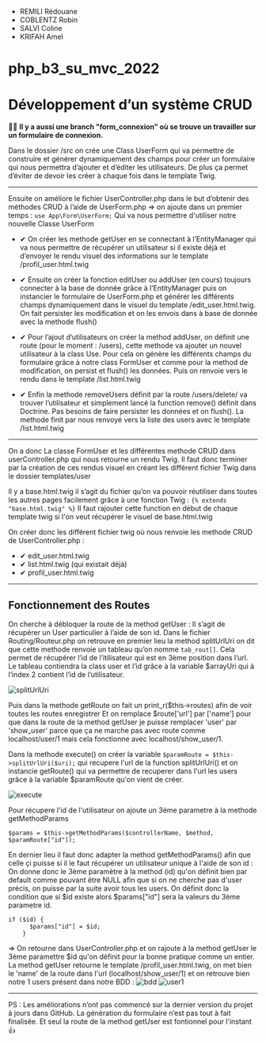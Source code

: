 * REMILI Rédouane
* COBLENTZ Robin
* SALVI Coline
* KRIFAH Amel

# php_b3_su_mvc_2022
# Développement d’un système CRUD

👀🎨 **Il y a aussi une branch "form_connexion" où se trouve un travailler sur un formulaire de connexion.**

Dans le dossier /src on crée une Class UserForm qui va permettre de construire 
et générer dynamiquement des champs pour créer un formulaire qui nous permettra d’ajouter et d’éditer les utilisateurs. 
De plus ça permet d’éviter de devoir les créer à chaque fois dans le template Twig.

---
Ensuite on améliore le fichier UserController.php dans le but d’obtenir des méthodes CRUD à l’aide de UserForm.php => on ajoute dans un premier temps :
````use App\Form\UserForm;````
Qui va nous permettre d'utiliser notre nouvelle Classe UserForm

* ✔	On créer les methode getUser en se connectant à l’EntityManager qui va nous permettre de récupérer un utilisateur si il existe déjà et d’envoyer le rendu visuel des informations sur le template /profil_user.html.twig

* ✔	Ensuite on créer la fonction editUser ou addUser (en cours) toujours connecter à la base de donnée grâce à l’EntityManager puis on instancier le formulaire de UserForm.php et générer les différents champs dynamiquement dans le visuel du template /edit_user.html.twig. On fait persister les modification et on les envois dans à base de donnée avec la methode flush()

* ✔	Pour l’ajout d’utilisateurs on créer la method addUser, on définit une route (pour le moment : /users), cette methode va ajouter un nouvel utilisateur à la class Use. Pour cela on génère les différents champs du formulaire grâce à notre class FormUser et comme pour la method de modification, on persist et flush() les données. Puis on renvoie vers le rendu dans le template /list.html.twig  

* ✔	Enfin la methode removeUsers définit par la route /users/delete/ va trouver l’utilisateur et simplement lancé la function remove() définit dans Doctrine. Pas besoins de faire persister les données et on flush(). La methode finit par nous renvoyé vers la liste des users avec le template /list.html.twig

---
On a donc La classe FormUser et les différentes methode CRUD dans userController.php qui nous retourne un rendu Twig.
Il faut donc terminer par la création de ces rendus visuel en créant les différent fichier Twig dans le dossier templates/user

Il y a base.html.twig il s’agit du fichier qu’on va pouvoir réutiliser dans toutes les autres pages facilement grâce à une fonction Twig :
````{% extends "base.html.twig" %}````
Il faut rajouter cette function en début de chaque template twig si l'on veut récupérer le visuel de base.html.twig

On créer donc les différent fichier twig où nous renvoie les methode CRUD de UserController.php :
* ✔	edit_user.html.twig
* ✔	list.html.twig (qui existait déjà)
* ✔	profil_user.html.twig

---
## Fonctionnement des Routes

On cherche à débloquer la route de la method getUser : Il s’agit de récupérer un User particulier à l’aide de son id.
Dans le fichier Routing/Routeur.php on retrouve en premier lieu la method splitUrlUri on dit que cette methode renvoie un tableau qu’on nomme ````tab_rout[]````. Cela permet de récupérer l’id de l’itilisateur qui est en 3ème position dans l’url. Le tableau contiendra la class user et l’id grâce à la variable $arrayUri qui à l’index 2 contient l’id de l’utilisateur.

![splitUrlUri](/docs/splitUrlUri.png)

Puis dans la methode getRoute on fait un print_r($this->routes) afin de voir toutes les routes enregistrer
Et on remplace $route['url'] par ['name'] pour que dans la route de la method getUser je puisse remplacer 'user' par 'show_user' parce que ça ne marche pas avec route comme localhost/user/1 mais cela fonctionne avec localhost/show_user/1.

Dans la methode execute() on créer la variable ````$paramRoute = $this->splitUrlUri($uri);```` qui recupere l'url de la function splitUrlUri() et on instancie getRoute() qui va permettre de recuperer dans l'url les users grâce à la variable $paramRoute qu'on vient de créer.

![execute](/docs/execute.png)

Pour récupere l'id de l'utilisateur on ajoute un 3ème parametre à la methode getMethodParams

````$params = $this->getMethodParams($controllerName, $method, $paramRoute["id"]);````

En dernier lieu il faut donc adapter la method getMethodParams() afin que celle çi puisse si il le faut récupérer un utilisateur unique à l'aide de son id :
On donne donc le 3ème paramètre à la method (id) qu'on définit bien par default comme pouvant être NULL afin que si on ne cherche pas d'user précis, on puisse par la suite avoir tous les users.
On définit donc la condition que si $id existe alors $params["id"] sera la valeurs du 3ème parametre id.

`````
if ($id) {
      $params["id"] = $id;
    }
`````

=> On retourne dans UserController.php et on rajoute à la method getUser le 3ème paramettre $id qu'on définit pour la bonne pratique comme un entier.
La method getUser retourne le template /profil_user.html.twig, on met bien le 'name' de la route dans l'url (localhost/show_user/1) et on retrouve bien notre 1 users présent dans notre BDD :
![bdd](/docs/bdd.png)
![user1](/docs/user1.png)



---
PS :
Les améliorations n’ont pas commencé sur la dernier version du projet à jours dans GitHub.
La génération du formulaire n’est pas tout à fait finalisée. Et seul la route de la method getUser est fontionnel pour l'instant 👍


